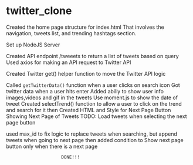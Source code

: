 # twitter_clone
Created the home page structure for index.html
That involves the navigation, tweets list, and trending hashtags section.

Set up NodeJS Server

Created API endpoint /tweeets to return a list of tweets based on query
Used axios for making an API request to Twitter API


Created Twitter get() helper function to move the Twitter API logic

 Called `getTwitterData()` function when a user clicks on search icon
Got twitter data when a user hits enter
 Added abiliy to show user info images,videos and gif in the tweets
Use moment.js to show the date of tweet
Created selectTrend() function to allow a user to click on the trend and search for it
then
Created HTML and Style for Next Page Button
Showing Next Page of Tweets
TODO: Load tweets when selecting the next page button

used max_id to fix logic to replace tweets when searching, but append tweets when going to next page
then added condition to Show next page button only when there is a next page

                         DONE!!!
